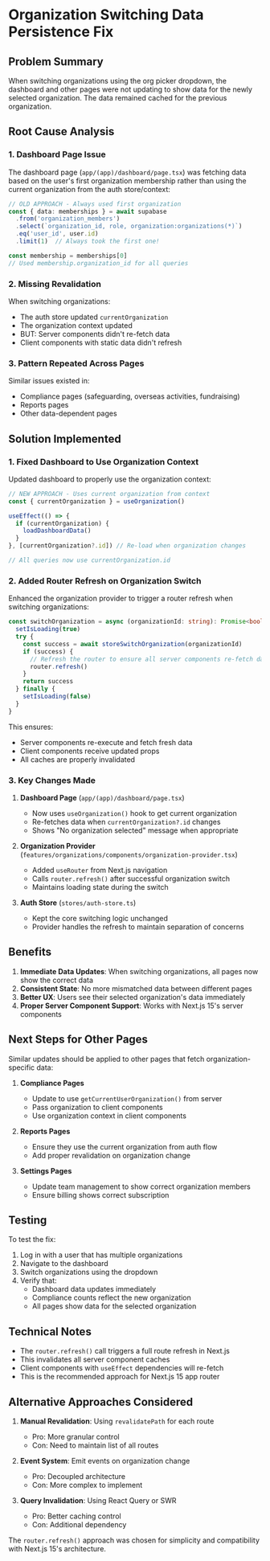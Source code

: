 # Organization Switching Data Persistence Fix

## Problem Summary
When switching organizations using the org picker dropdown, the dashboard and other pages were not updating to show data for the newly selected organization. The data remained cached for the previous organization.

## Root Cause Analysis

### 1. **Dashboard Page Issue**
The dashboard page (`app/(app)/dashboard/page.tsx`) was fetching data based on the user's first organization membership rather than using the current organization from the auth store/context:

```typescript
// OLD APPROACH - Always used first organization
const { data: memberships } = await supabase
  .from('organization_members')
  .select(`organization_id, role, organization:organizations(*)`)
  .eq('user_id', user.id)
  .limit(1)  // Always took the first one!

const membership = memberships[0]
// Used membership.organization_id for all queries
```

### 2. **Missing Revalidation**
When switching organizations:
- The auth store updated `currentOrganization`
- The organization context updated
- BUT: Server components didn't re-fetch data
- Client components with static data didn't refresh

### 3. **Pattern Repeated Across Pages**
Similar issues existed in:
- Compliance pages (safeguarding, overseas activities, fundraising)
- Reports pages
- Other data-dependent pages

## Solution Implemented

### 1. **Fixed Dashboard to Use Organization Context**

Updated dashboard to properly use the organization context:

```typescript
// NEW APPROACH - Uses current organization from context
const { currentOrganization } = useOrganization()

useEffect(() => {
  if (currentOrganization) {
    loadDashboardData()
  }
}, [currentOrganization?.id]) // Re-load when organization changes

// All queries now use currentOrganization.id
```

### 2. **Added Router Refresh on Organization Switch**

Enhanced the organization provider to trigger a router refresh when switching organizations:

```typescript
const switchOrganization = async (organizationId: string): Promise<boolean> => {
  setIsLoading(true)
  try {
    const success = await storeSwitchOrganization(organizationId)
    if (success) {
      // Refresh the router to ensure all server components re-fetch data
      router.refresh()
    }
    return success
  } finally {
    setIsLoading(false)
  }
}
```

This ensures:
- Server components re-execute and fetch fresh data
- Client components receive updated props
- All caches are properly invalidated

### 3. **Key Changes Made**

1. **Dashboard Page** (`app/(app)/dashboard/page.tsx`)
   - Now uses `useOrganization()` hook to get current organization
   - Re-fetches data when `currentOrganization?.id` changes
   - Shows "No organization selected" message when appropriate

2. **Organization Provider** (`features/organizations/components/organization-provider.tsx`)
   - Added `useRouter` from Next.js navigation
   - Calls `router.refresh()` after successful organization switch
   - Maintains loading state during the switch

3. **Auth Store** (`stores/auth-store.ts`)
   - Kept the core switching logic unchanged
   - Provider handles the refresh to maintain separation of concerns

## Benefits

1. **Immediate Data Updates**: When switching organizations, all pages now show the correct data
2. **Consistent State**: No more mismatched data between different pages
3. **Better UX**: Users see their selected organization's data immediately
4. **Proper Server Component Support**: Works with Next.js 15's server components

## Next Steps for Other Pages

Similar updates should be applied to other pages that fetch organization-specific data:

1. **Compliance Pages**
   - Update to use `getCurrentUserOrganization()` from server
   - Pass organization to client components
   - Use organization context in client components

2. **Reports Pages**
   - Ensure they use the current organization from auth flow
   - Add proper revalidation on organization change

3. **Settings Pages**
   - Update team management to show correct organization members
   - Ensure billing shows correct subscription

## Testing

To test the fix:
1. Log in with a user that has multiple organizations
2. Navigate to the dashboard
3. Switch organizations using the dropdown
4. Verify that:
   - Dashboard data updates immediately
   - Compliance counts reflect the new organization
   - All pages show data for the selected organization

## Technical Notes

- The `router.refresh()` call triggers a full route refresh in Next.js
- This invalidates all server component caches
- Client components with `useEffect` dependencies will re-fetch
- This is the recommended approach for Next.js 15 app router

## Alternative Approaches Considered

1. **Manual Revalidation**: Using `revalidatePath` for each route
   - Pro: More granular control
   - Con: Need to maintain list of all routes

2. **Event System**: Emit events on organization change
   - Pro: Decoupled architecture
   - Con: More complex to implement

3. **Query Invalidation**: Using React Query or SWR
   - Pro: Better caching control
   - Con: Additional dependency

The `router.refresh()` approach was chosen for simplicity and compatibility with Next.js 15's architecture.